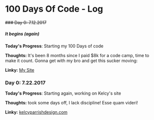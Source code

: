 # 100 Days Of Code - Log

~~### Day 0: 7.12.2017~~
##### It begins (again)

**Today's Progress**: Starting my 100 Days of code

**Thoughts:** It's been 8 months since I paid $8k for a code camp, time to make it count. Gonna get with my bro and get this sucker moving:

**Linky:** [My Site](leewarnock.io)

### Day 0: 7.22.2017

**Today's Progress**: Starting again, working on Kelcy's site

**Thoughts:** took some days off, I lack discipline! Esse quam videri!

**Linky:** [kelcyparrishdesign.com](http://kelcyparrishdesign.com/)



